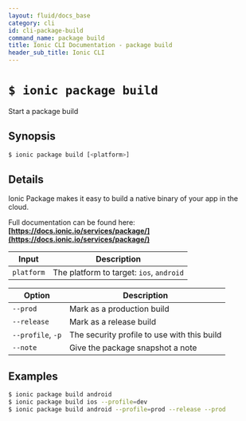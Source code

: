 ```yaml
---
layout: fluid/docs_base
category: cli
id: cli-package-build
command_name: package build
title: Ionic CLI Documentation - package build
header_sub_title: Ionic CLI
---
```


# `$ ionic package build`

Start a package build
## Synopsis

```bash
$ ionic package build [<platform>]
```
  
## Details

Ionic Package makes it easy to build a native binary of your app in the cloud.

Full documentation can be found here: **[https://docs.ionic.io/services/package/](https://docs.ionic.io/services/package/)**


Input | Description
----- | ----------
`platform` | The platform to target: `ios`, `android`


Option | Description
------ | ----------
`--prod` | Mark as a production build
`--release` | Mark as a release build
`--profile`, `-p` | The security profile to use with this build
`--note` | Give the package snapshot a note

## Examples

```bash
$ ionic package build android
$ ionic package build ios --profile=dev
$ ionic package build android --profile=prod --release --prod
```
